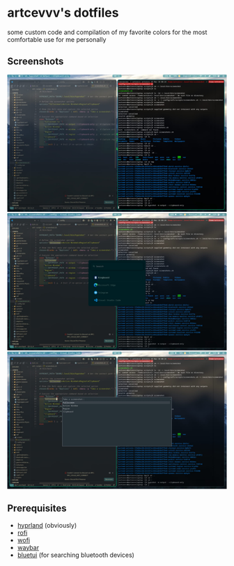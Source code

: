 # artcevvv's dotfiles

some custom code and compilation of my favorite colors for the most comfortable use for me personally

## Screenshots

![screenshot1](./screenshots/screenshot1.jpg)
![screenshot1](./screenshots/screenshot2.jpg)
![screenshot1](./screenshots/screenshot3.jpg)

## Prerequisites

- [hyprland](https://hyprland.org/) (obviously)
- [rofi](https://github.com/davatorium/rofi)
- [wofi](https://github.com/SimplyCEO/wofi)
- [waybar](https://github.com/Alexays/Waybar)
- [bluetui](https://github.com/pythops/bluetui) (for searching bluetooth devices)
